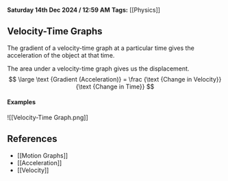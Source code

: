 **Saturday 14th Dec 2024 / 12:59 AM**
**Tags:** [[Physics]]
## Velocity-Time Graphs
The gradient of a velocity-time graph at a particular time gives the acceleration of the object at that time.

The area under a velocity-time graph gives us the displacement.
$$
\large \text
{Gradient (Acceleration)} =
\frac
	{\text {Change in Velocity}}
	{\text {Change in Time}}
$$
#### Examples
![[Velocity-Time Graph.png]]
## References
- [[Motion Graphs]]
- [[Acceleration]]
- [[Velocity]]